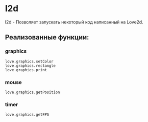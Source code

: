 # l2d
l2d - Позволяет запускать некоторый код написанный на Love2d.

## Реализованные функции:
### graphics
```
love.graphics.setColor
love.graphics.rectangle
love.graphics.print
```

### mouse
```
love.graphics.getPosition
```

### timer
```
love.graphics.getFPS
```